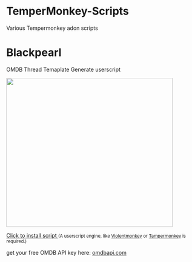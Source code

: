 # TemperMonkey-Scripts
Various Tempermonkey adon scripts
# Blackpearl
OMDB Thread Temaplate Generate userscript

<img src="https://i.imgur.com/NA0vQ1c.png" width="439" height="392">

<a href="https://raw.githubusercontent.com/laxudope/blackpearl/master/script.user.js">Click to install script </a>
<small>(A userscript engine, like [Violentmonkey](https://violentmonkey.github.io/get-it/) or [Tampermonkey](https://www.tampermonkey.net/) is required.)</small>

get your free OMDB API key here: [omdbapi.com](https://www.omdbapi.com/apikey.aspx?__EVENTTARGET=freeAcct&__EVENTARGUMENT=&__LASTFOCUS=&__VIEWSTATE=/wEPDwUKLTIwNDY4MTIzNQ9kFgYCAQ9kFgICBw8WAh4HVmlzaWJsZWhkAgIPFgIfAGhkAgMPFgIfAGhkGAEFHl9fQ29udHJvbHNSZXF1aXJlUG9zdEJhY2tLZXlfXxYDBQtwYXRyZW9uQWNjdAUIZnJlZUFjY3QFCGZyZWVBY2N0x0euvR/zVv1jLU3mGetH4R3kWtYKWACCaYcfoP1IY8g=&__VIEWSTATEGENERATOR=5E550F58&__EVENTVALIDATION=/wEdAAU5GG7XylwYou%2bzznFv7FbZmSzhXfnlWWVdWIamVouVTzfZJuQDpLVS6HZFWq5fYpioiDjxFjSdCQfbG0SWduXFd8BcWGH1ot0k0SO7CfuulN6vYN8IikxxqwtGWTciOwQ4e4xie4N992dlfbpyqd1D&at=freeAcct&Email=)
